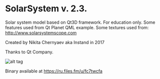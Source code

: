 # SolarSystem v. 2.3.
Solar system model based on Qt3D framework.
For education only.
Some features used from Qt Planet QML example.
Some textures used from:
http://www.solarsystemscope.com

Created by Nikita Chernyaev
aka Instand in 2017

Thanks to Qt Company.

![alt tag](http://ipic.su/img/img7/fs/SolarSystemScreenshot.1490272721.png)

Binary available at https://ru.files.fm/u/fc7twcfa

